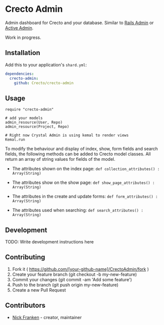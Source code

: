 # Crecto Admin

Admin dashboard for Crecto and your database.  Similar to [Rails Admin](https://github.com/sferik/rails_admin) or [Active Admin](https://github.com/activeadmin/activeadmin).

Work in progress.

## Installation

Add this to your application's `shard.yml`:

```yaml
dependencies:
  crecto-admin:
    github: Crecto/crecto-admin
```

## Usage

```crystal
require "crecto-admin"

# add your models
admin_resource(User, Repo)
admin_resource(Project, Repo)

# Right now Crystal Admin is using kemal to render views
Kemal.run
```

To modify the behaviour and display of index, show, form fields and search fields, the following methods can be added to Crecto model classes.  All return an array of string values for fields of the model.

* The attributes shown on the index page:
`def collection_attributes() : Array(String)`

* The attributes show on the show page:
`def show_page_attributes() : Array(String)`

* The attributes in the create and update forms:
`def form_attributes() : Array(String)`

* The attributes used when searching:
`def search_attributes() : Array(String)`

## Development

TODO: Write development instructions here

## Contributing

1. Fork it ( https://github.com/[your-github-name]/CrectoAdmin/fork )
2. Create your feature branch (git checkout -b my-new-feature)
3. Commit your changes (git commit -am 'Add some feature')
4. Push to the branch (git push origin my-new-feature)
5. Create a new Pull Request

## Contributors

- [Nick Franken](https://github.com/fridgerator) - creator, maintainer
